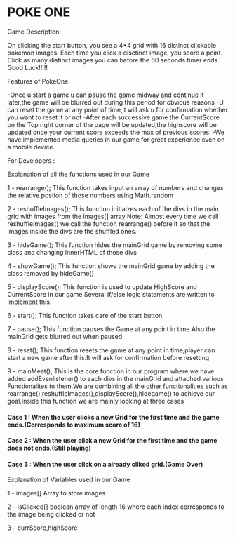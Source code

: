# POKE ONE


Game Description:

On clicking the start button, you see a 4*4 grid with 16 distinct clickable pokemon images. Each time you click a disctinct image, you score a point. Click as many distinct images you can before the 60 seconds timer ends. 
Good Luck!!!!!

Features of PokeOne:

-Once u start a game u can pause the game midway and continue it later,the game will be blurred out during this period for obvious reasons
-U can reset the game at any point of time,it will ask u for confirmation whether you want to reset it or not
-After each successive game the CurrentScore on the Top right corner of the page will be updated,the highscore will be updated
 once your current score exceeds the max of previous scores.
-We have implemented media queries in our game for great experience even on a mobile device.

For Developers :

Explanation of all the functions used in our Game

1 - rearrange();
This function takes input an array of numbers and changes the relative postion of those numbers using Math.random

2 - reshuffleImages();
This function initialzes each of the divs in the main grid with images from the images[] array
Note:
Almost every time we call reshuffleImages() we call the function rearrange() before it so that the images inside the divs are the shuffled ones.

3 - hideGame();
This function hides the mainGrid game by removing some class and changing innerHTML of those divs

4 - showGame();
This function shows the mainGrid game by adding the class removed by hideGame()

5 - displayScore();
This function is used to update HighScore and CurrentScore in our game.Several if/else logic statements are written to implement this.

6 - start();
This function takes care of the start button.

7 - pause();
This function pauses the Game at any point in time.Also the mainGrid gets blurred out when paused.

8 - reset();
This function resets the game at any point in time,player can start a new game after this.It will ask for confirmation before resetting

9 - mainMeat();
This is the core function in our program where we have added addEvenlistener() to each divs in the mainGrid and attached various 
Functionalites to them.We are combining all the other functionalities such as rearrange(),reshuffleImages(),displayScore(),hidegame() to achieve our goal.Inside this function we are mainly looking at three cases

#### Case 1 : When the user clicks a new Grid for the first time and the game ends.(Corresponds to maximum score of 16)
#### Case 2 : When the user click a new Grid for the first time and the game does not ends.(Still playing)
#### Case 3 : When the user click on a already cliked grid.(Game Over)

Explanation of Variables used in our Game

1 - images[]
Array to store images

2 - isClicked[]
boolean array of length 16 where each index corresponds to the image being clicked or not

3 - currScore,highScore 
